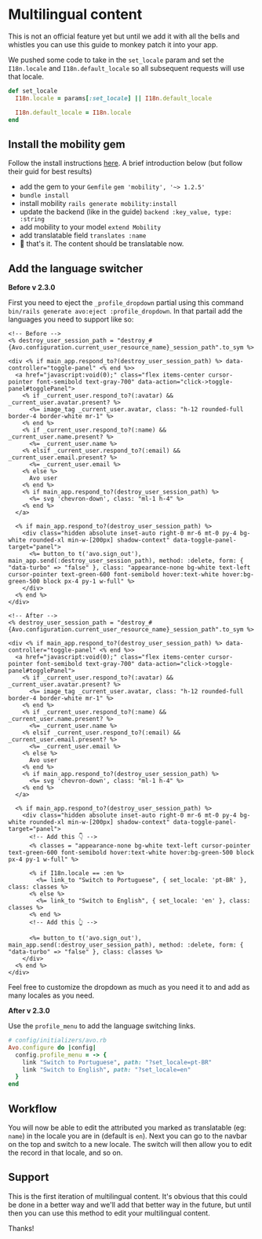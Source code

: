 # Multilingual content

This is not an official feature yet but until we add it with all the bells and whistles you can use this guide to monkey patch it into your app.

We pushed some code to take in the `set_locale` param and set the `I18n.locale` and `I18n.default_locale` so all subsequent requests will use that locale.

```ruby
def set_locale
  I18n.locale = params[:set_locale] || I18n.default_locale

  I18n.default_locale = I18n.locale
end
```

## Install the mobility gem

Follow the install instructions [here](https://github.com/shioyama/mobility#installation). A brief introduction below (but follow their guid for best results)

 - add the gem to your `Gemfile` `gem 'mobility', '~> 1.2.5'`
 - `bundle install`
 - install mobility `rails generate mobility:install`
 - update the backend (like in the guide) `backend :key_value, type: :string`
 - add mobility to your model `extend Mobility`
 - add translatable field `translates :name`
 - 🙌 that's it. The content should be translatable now.

## Add the language switcher

**Before v 2.3.0**

First you need to eject the `_profile_dropdown` partial using this command `bin/rails generate avo:eject :profile_dropdown`. In that partail add the languages you need to support like so:

```erb
<!-- Before -->
<% destroy_user_session_path = "destroy_#{Avo.configuration.current_user_resource_name}_session_path".to_sym %>

<div <% if main_app.respond_to?(destroy_user_session_path) %> data-controller="toggle-panel" <% end %>>
  <a href="javascript:void(0);" class="flex items-center cursor-pointer font-semibold text-gray-700" data-action="click->toggle-panel#togglePanel">
    <% if _current_user.respond_to?(:avatar) &&  _current_user.avatar.present? %>
      <%= image_tag _current_user.avatar, class: "h-12 rounded-full border-4 border-white mr-1" %>
    <% end %>
    <% if _current_user.respond_to?(:name) && _current_user.name.present? %>
      <%= _current_user.name %>
    <% elsif _current_user.respond_to?(:email) && _current_user.email.present? %>
      <%= _current_user.email %>
    <% else %>
      Avo user
    <% end %>
    <% if main_app.respond_to?(destroy_user_session_path) %>
      <%= svg 'chevron-down', class: "ml-1 h-4" %>
    <% end %>
  </a>

  <% if main_app.respond_to?(destroy_user_session_path) %>
    <div class="hidden absolute inset-auto right-0 mr-6 mt-0 py-4 bg-white rounded-xl min-w-[200px] shadow-context" data-toggle-panel-target="panel">
      <%= button_to t('avo.sign_out'), main_app.send(:destroy_user_session_path), method: :delete, form: { "data-turbo" => "false" }, class: "appearance-none bg-white text-left cursor-pointer text-green-600 font-semibold hover:text-white hover:bg-green-500 block px-4 py-1 w-full" %>
    </div>
  <% end %>
</div>
```

```erb
<!-- After -->
<% destroy_user_session_path = "destroy_#{Avo.configuration.current_user_resource_name}_session_path".to_sym %>

<div <% if main_app.respond_to?(destroy_user_session_path) %> data-controller="toggle-panel" <% end %>>
  <a href="javascript:void(0);" class="flex items-center cursor-pointer font-semibold text-gray-700" data-action="click->toggle-panel#togglePanel">
    <% if _current_user.respond_to?(:avatar) &&  _current_user.avatar.present? %>
      <%= image_tag _current_user.avatar, class: "h-12 rounded-full border-4 border-white mr-1" %>
    <% end %>
    <% if _current_user.respond_to?(:name) && _current_user.name.present? %>
      <%= _current_user.name %>
    <% elsif _current_user.respond_to?(:email) && _current_user.email.present? %>
      <%= _current_user.email %>
    <% else %>
      Avo user
    <% end %>
    <% if main_app.respond_to?(destroy_user_session_path) %>
      <%= svg 'chevron-down', class: "ml-1 h-4" %>
    <% end %>
  </a>

  <% if main_app.respond_to?(destroy_user_session_path) %>
    <div class="hidden absolute inset-auto right-0 mr-6 mt-0 py-4 bg-white rounded-xl min-w-[200px] shadow-context" data-toggle-panel-target="panel">
      <!-- Add this 👇 -->
      <% classes = "appearance-none bg-white text-left cursor-pointer text-green-600 font-semibold hover:text-white hover:bg-green-500 block px-4 py-1 w-full" %>

      <% if I18n.locale == :en %>
        <%= link_to "Switch to Portuguese", { set_locale: 'pt-BR' }, class: classes %>
      <% else %>
        <%= link_to "Switch to English", { set_locale: 'en' }, class: classes %>
      <% end %>
      <!-- Add this 👆 -->

      <%= button_to t('avo.sign_out'), main_app.send(:destroy_user_session_path), method: :delete, form: { "data-turbo" => "false" }, class: classes %>
    </div>
  <% end %>
</div>
```

Feel free to customize the dropdown as much as you need it to and add as many locales as you need.

**After v 2.3.0**

Use the `profile_menu` to add the language switching links.

```ruby
# config/initializers/avo.rb
Avo.configure do |config|
  config.profile_menu = -> {
    link "Switch to Portuguese", path: "?set_locale=pt-BR"
    link "Switch to English", path: "?set_locale=en"
  }
end
```

## Workflow

You will now be able to edit the attributed you marked as translatable (eg: `name`) in the locale you are in (default is `en`). Next you can go to the navbar on the top and switch to a new locale. The switch will then allow you to edit the record in that locale, and so on.

## Support

This is the first iteration of multilingual content. It's obvious that this could be done in a better way and we'll add that better way in the future, but until then you can use this method to edit your multilingual content.

Thanks!
